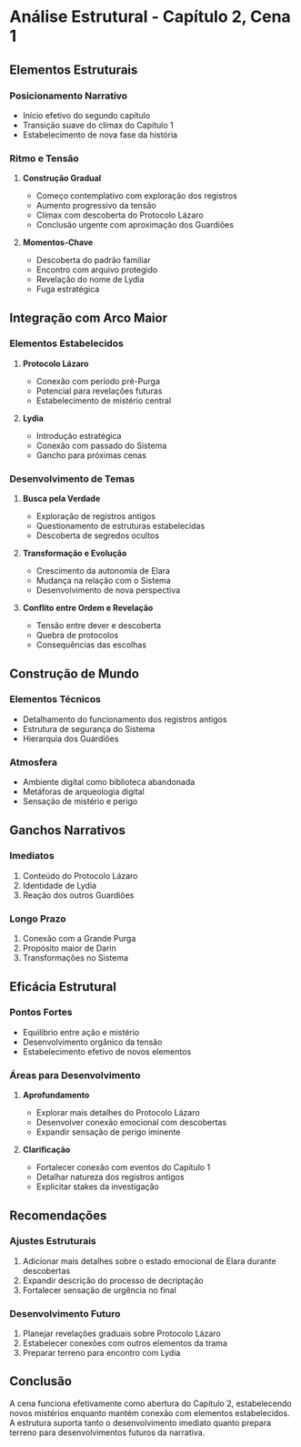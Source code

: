 # Análise Estrutural - Capítulo 2, Cena 1

## Elementos Estruturais

### Posicionamento Narrativo
- Início efetivo do segundo capítulo
- Transição suave do clímax do Capítulo 1
- Estabelecimento de nova fase da história

### Ritmo e Tensão
1. **Construção Gradual**
   - Começo contemplativo com exploração dos registros
   - Aumento progressivo da tensão
   - Clímax com descoberta do Protocolo Lázaro
   - Conclusão urgente com aproximação dos Guardiões

2. **Momentos-Chave**
   - Descoberta do padrão familiar
   - Encontro com arquivo protegido
   - Revelação do nome de Lydia
   - Fuga estratégica

## Integração com Arco Maior

### Elementos Estabelecidos
1. **Protocolo Lázaro**
   - Conexão com período pré-Purga
   - Potencial para revelações futuras
   - Estabelecimento de mistério central

2. **Lydia**
   - Introdução estratégica
   - Conexão com passado do Sistema
   - Gancho para próximas cenas

### Desenvolvimento de Temas

1. **Busca pela Verdade**
   - Exploração de registros antigos
   - Questionamento de estruturas estabelecidas
   - Descoberta de segredos ocultos

2. **Transformação e Evolução**
   - Crescimento da autonomia de Elara
   - Mudança na relação com o Sistema
   - Desenvolvimento de nova perspectiva

3. **Conflito entre Ordem e Revelação**
   - Tensão entre dever e descoberta
   - Quebra de protocolos
   - Consequências das escolhas

## Construção de Mundo

### Elementos Técnicos
- Detalhamento do funcionamento dos registros antigos
- Estrutura de segurança do Sistema
- Hierarquia dos Guardiões

### Atmosfera
- Ambiente digital como biblioteca abandonada
- Metáforas de arqueologia digital
- Sensação de mistério e perigo

## Ganchos Narrativos

### Imediatos
1. Conteúdo do Protocolo Lázaro
2. Identidade de Lydia
3. Reação dos outros Guardiões

### Longo Prazo
1. Conexão com a Grande Purga
2. Propósito maior de Darin
3. Transformações no Sistema

## Eficácia Estrutural

### Pontos Fortes
- Equilíbrio entre ação e mistério
- Desenvolvimento orgânico da tensão
- Estabelecimento efetivo de novos elementos

### Áreas para Desenvolvimento
1. **Aprofundamento**
   - Explorar mais detalhes do Protocolo Lázaro
   - Desenvolver conexão emocional com descobertas
   - Expandir sensação de perigo iminente

2. **Clarificação**
   - Fortalecer conexão com eventos do Capítulo 1
   - Detalhar natureza dos registros antigos
   - Explicitar stakes da investigação

## Recomendações

### Ajustes Estruturais
1. Adicionar mais detalhes sobre o estado emocional de Elara durante descobertas
2. Expandir descrição do processo de decriptação
3. Fortalecer sensação de urgência no final

### Desenvolvimento Futuro
1. Planejar revelações graduais sobre Protocolo Lázaro
2. Estabelecer conexões com outros elementos da trama
3. Preparar terreno para encontro com Lydia

## Conclusão
A cena funciona efetivamente como abertura do Capítulo 2, estabelecendo novos mistérios enquanto mantém conexão com elementos estabelecidos. A estrutura suporta tanto o desenvolvimento imediato quanto prepara terreno para desenvolvimentos futuros da narrativa.